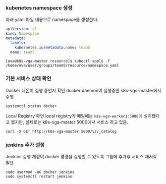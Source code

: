 
### kubenetes namespace 생성
아래 yaml 파일 내용으로 namespace를 생성한다.

```yaml
apiVersion: v1
kind: Namespace
metadata:
  labels:
    kubernetes.io/metadata.name: team5
  name: team5
```

```shell
[eva@k8s-vga-master resource]$ kubectl apply -f /home/eva/user/group1/team5/resource/namespace.yaml
```

### 기본 서비스 상태 확인
Docker 데몬이 실행 중인지 확인 
docker daemon이 실행중인 k8s-vgs-master에서 수행
```shell
systemctl status docker
```
Local Registry 확인
local registry가 메일에는 `k8s-vga-worker1:5000`에 설치됐다고 했지만, 실제로는 k8s-vga-master:5000에서 서비스 하고 있음.
```text
curl -X GET http://k8s-vga-master:5000/v2/_catalog
```

### jenkins 추가 설정
Jenkins 실행 계정이 docker 명령을 실행할 수 있도록 그룹에 추가후 서비스 재시작 필요
```shell
sudo usermod -aG docker jenkins
sudo systemctl restart jenkins
```




